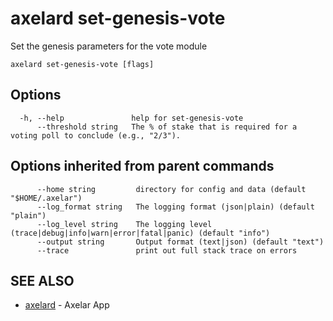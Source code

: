 # axelard set-genesis-vote

Set the genesis parameters for the vote module

```
axelard set-genesis-vote [flags]
```

## Options

```
  -h, --help               help for set-genesis-vote
      --threshold string   The % of stake that is required for a voting poll to conclude (e.g., "2/3").
```

## Options inherited from parent commands

```
      --home string         directory for config and data (default "$HOME/.axelar")
      --log_format string   The logging format (json|plain) (default "plain")
      --log_level string    The logging level (trace|debug|info|warn|error|fatal|panic) (default "info")
      --output string       Output format (text|json) (default "text")
      --trace               print out full stack trace on errors
```

## SEE ALSO

- [axelard](/cli-docs/v0_27_0/axelard) - Axelar App
